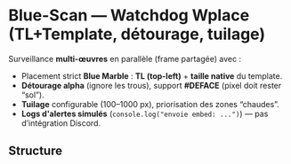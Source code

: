 # Blue-Scan — Watchdog Wplace (TL+Template, détourage, tuilage)

Surveillance **multi-œuvres** en parallèle (frame partagée) avec :
- Placement strict **Blue Marble** : **TL (top-left)** + **taille native** du template.
- **Détourage alpha** (ignore les trous), support **#DEFACE** (pixel doit rester “sol”).
- **Tuilage** configurable (100–1000 px), priorisation des zones “chaudes”.
- **Logs d'alertes simulés** (`console.log("envoie embed: ...")`) — pas d’intégration Discord.

## Structure
